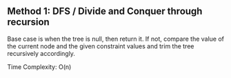 ## Method 1: DFS / Divide and Conquer through recursion

Base case is when the tree is null, then return it. If not, compare the value of the current node and the given constraint values and
trim the tree recursively accordingly.

Time Complexity: O(n)
